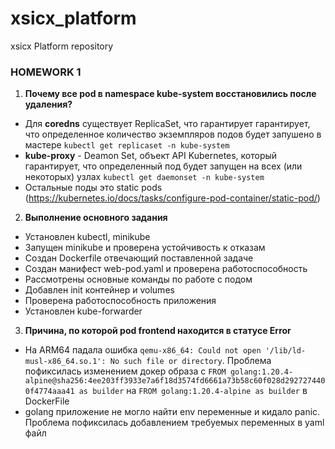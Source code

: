 # xsicx_platform
xsicx Platform repository

### HOMEWORK 1
1. **Почему все pod в namespace kube-system восстановились
после удаления?** 

- Для **coredns** существует ReplicaSet, что гарантирует  гарантирует, что определенное количество экземпляров подов будет  запушено в мастере `kubectl get replicaset -n kube-system`
- **kube-proxy** - Deamon Set, объект API Kubernetes, который гарантирует, что определенный под будет запущен на всех (или некоторых) узлах `kubectl get daemonset -n kube-system`
- Остальные поды это static pods (https://kubernetes.io/docs/tasks/configure-pod-container/static-pod/)
2. **Выполнение основного задания**
- Установлен kubectl, minikube
- Запущен minikube и проверена устойчивость к отказам
- Создан Dockerfile отвечающий поставленной задаче
- Создан манифест web-pod.yaml и проверена работоспособность
- Рассмотрены основные команды по работе с подом
- Добавлен init контейнер и volumes
- Проверена работоспособность приложения
- Установлен kube-forwarder
3. **Причина, по которой pod frontend находится в статусе Error**
- На ARM64 падала ошибка `qemu-x86_64: Could not open '/lib/ld-musl-x86_64.so.1': No such file or directory`. Проблема пофиксилась изменением докер образа с `FROM golang:1.20.4-alpine@sha256:4ee203ff3933e7a6f18d3574fd6661a73b58c60f028d2927274400f4774aaa41 as builder` на `FROM golang:1.20.4-alpine as builder` в DockerFile
- golang приложение не могло найти env переменные и кидало panic. Проблема пофиксилась добавлением требуемых переменных в yaml файл
